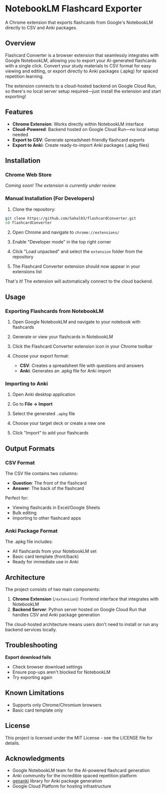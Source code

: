# NotebookLM Flashcard Exporter

A Chrome extension that exports flashcards from Google's NotebookLM directly to CSV and Anki packages.

## Overview

Flashcard Converter is a browser extension that seamlessly integrates with Google NotebookLM, allowing you to export your AI-generated flashcards with a single click. Convert your study materials to CSV format for easy viewing and editing, or export directly to Anki packages (.apkg) for spaced repetition learning.

The extension connects to a cloud-hosted backend on Google Cloud Run, so there's no local server setup required—just install the extension and start exporting!

## Features

- **Chrome Extension**: Works directly within NotebookLM interface
- **Cloud-Powered**: Backend hosted on Google Cloud Run—no local setup needed
- **Export to CSV**: Generate spreadsheet-friendly flashcard exports
- **Export to Anki**: Create ready-to-import Anki packages (.apkg files)

## Installation

### Chrome Web Store

*Coming soon! The extension is currently under review.*

### Manual Installation (For Developers)

1. Clone the repository:
```bash
git clone https://github.com/Sahal03/flashcardConverter.git
cd flashcardConverter
```

2. Open Chrome and navigate to `chrome://extensions/`

3. Enable "Developer mode" in the top right corner

4. Click "Load unpacked" and select the `extension` folder from the repository

5. The Flashcard Converter extension should now appear in your extensions list

That's it! The extension will automatically connect to the cloud backend.

## Usage

### Exporting Flashcards from NotebookLM

1. Open Google NotebookLM and navigate to your notebook with flashcards

2. Generate or view your flashcards in NotebookLM

3. Click the Flashcard Converter extension icon in your Chrome toolbar

4. Choose your export format:
   - **CSV**: Creates a spreadsheet file with questions and answers
   - **Anki**: Generates an .apkg file for Anki import

### Importing to Anki

1. Open Anki desktop application

2. Go to **File → Import**

3. Select the generated `.apkg` file

4. Choose your target deck or create a new one

5. Click "Import" to add your flashcards

## Output Formats

### CSV Format

The CSV file contains two columns:
- **Question**: The front of the flashcard
- **Answer**: The back of the flashcard

Perfect for:
- Viewing flashcards in Excel/Google Sheets
- Bulk editing
- Importing to other flashcard apps

### Anki Package Format

The .apkg file includes:
- All flashcards from your NotebookLM set
- Basic card template (front/back)
- Ready for immediate use in Anki

## Architecture

The project consists of two main components:

1. **Chrome Extension** (`/extension`): Frontend interface that integrates with NotebookLM
2. **Backend Server**: Python server hosted on Google Cloud Run that handles CSV and Anki package generation

The cloud-hosted architecture means users don't need to install or run any backend services locally.

## Troubleshooting

**Export download fails**
- Check browser download settings
- Ensure pop-ups aren't blocked for NotebookLM
- Try exporting again

## Known Limitations

- Supports only Chrome/Chromium browsers
- Basic card template only 

## License

This project is licensed under the MIT License - see the LICENSE file for details.

## Acknowledgments

- Google NotebookLM team for the AI-powered flashcard generation
- Anki community for the incredible spaced repetition platform
- [genanki](https://github.com/kerrickstaley/genanki) library for Anki package generation
- Google Cloud Platform for hosting infrastructure